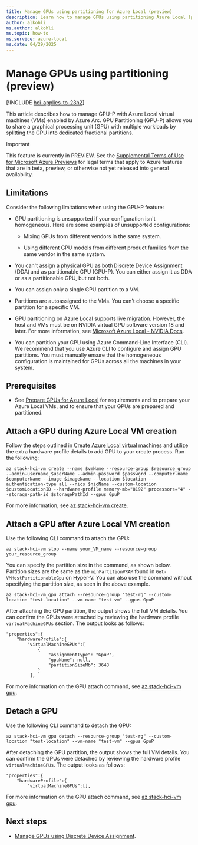 ```yaml
---
title: Manage GPUs using partitioning for Azure Local (preview)
description: Learn how to manage GPUs using partitioning Azure Local (preview).
author: alkohli
ms.author: alkohli
ms.topic: how-to
ms.service: azure-local
ms.date: 04/29/2025
---
```


# Manage GPUs using partitioning (preview)

[!INCLUDE [hci-applies-to-23h2](../includes/hci-applies-to-23h2.md)]

This article describes how to manage GPU-P with Azure Local virtual machines (VMs) enabled by Azure Arc. GPU Partitioning (GPU-P) allows you to share a graphical processing unit (GPU) with multiple workloads by splitting the GPU into dedicated fractional partitions.

> [!IMPORTANT]
> This feature is currently in PREVIEW. See the [Supplemental Terms of Use for Microsoft Azure Previews](https://azure.microsoft.com/support/legal/preview-supplemental-terms/) for legal terms that apply to Azure features that are in beta, preview, or otherwise not yet released into general availability.

## Limitations

Consider the following limitations when using the GPU-P feature:

- GPU partitioning is unsupported if your configuration isn't homogeneous. Here are some examples of unsupported configurations:

    - Mixing GPUs from different vendors in the same system.

    - Using different GPU models from different product families from the same vendor in the same system.

- You can't assign a physical GPU as both Discrete Device Assignment (DDA) and as partitionable GPU (GPU-P). You can either assign it as DDA or as a partitionable GPU, but not both.

- You can assign only a single GPU partition to a VM.

- Partitions are autoassigned to the VMs. You can't choose a specific partition for a specific VM.

- GPU partitioning on Azure Local supports live migration. However, the host and VMs must be on NVIDIA virtual GPU software version 18 and later. For more information, see [Microsoft Azure Local - NVIDIA Docs](https://docs.nvidia.com/vgpu/18.0/grid-vgpu-release-notes-microsoft-azure-stack-hci/index.html).

- You can partition your GPU using Azure Command-Line Interface (CLI). We recommend that you use Azure CLI to configure and assign GPU partitions. You must manually ensure that the homogeneous configuration is maintained for GPUs across all the machines in your system.

## Prerequisites

- See [Prepare GPUs for Azure Local](gpu-preparation.md) for requirements and to prepare your Azure Local VMs, and to ensure that your GPUs are prepared and partitioned.

## Attach a GPU during Azure Local VM creation

Follow the steps outlined in [Create Azure Local virtual machines](create-arc-virtual-machines.md?tabs=azurecli) and utilize the extra hardware profile details to add GPU to your create process. Run the following:

```azurecli
az stack-hci-vm create --name $vmName --resource-group $resource_group --admin-username $userName --admin-password $password --computer-name $computerName --image $imageName --location $location --authentication-type all --nics $nicName --custom-location $customLocationID --hardware-profile memory-mb="8192" processors="4" --storage-path-id $storagePathId --gpus GpuP
```

For more information, see [az stack-hci-vm create](/cli/azure/stack-hci-vm).

## Attach a GPU after Azure Local VM creation

Use the following CLI command to attach the GPU:

```azurecli
az stack-hci-vm stop --name your_VM_name --resource-group your_resource_group
```

You can specify the partition size in the command, as shown below. Partition sizes are the same as the `minPartitionVRAM` found in `Get-VMHostPartitionableGpu` on Hyper-V. You can also use the command without specifying the partition size, as seen in the above example.  

```azurecli
az stack-hci-vm gpu attach --resource-group "test-rg" --custom-location "test-location" --vm-name "test-vm" --gpus GpuP
```

After attaching the GPU partition, the output shows the full VM details. You can confirm the GPUs were attached by reviewing the hardware profile `virtualMachineGPUs` section. The output looks as follows:

```azurecli
"properties":{
	"hardwareProfile":{
		"virtualMachineGPUs":[
			{
				"assignmentType": "GpuP",
				"gpuName": null,
				"partitionSizeMb": 3648
			}
         ],
```

For more information on the GPU attach command, see [az stack-hci-vm gpu](/cli/azure/stack-hci-vm/gpu).

## Detach a GPU

Use the following CLI command to detach the GPU:

```azurecli
az stack-hci-vm gpu detach --resource-group "test-rg" --custom-location "test-location" --vm-name "test-vm" --gpus GpuP
```

After detaching the GPU partition, the output shows the full VM details. You can confirm the GPUs were detached by reviewing the hardware profile `virtualMachineGPUs`. The output looks as follows:

```azurecli
"properties":{
	"hardwareProfile":{
		"virtualMachineGPUs":[],
```

For more information on the GPU attach command, see [az stack-hci-vm gpu](/cli/azure/stack-hci-vm/gpu).

## Next steps

- [Manage GPUs using Discrete Device Assignment](./gpu-manage-via-device.md).

